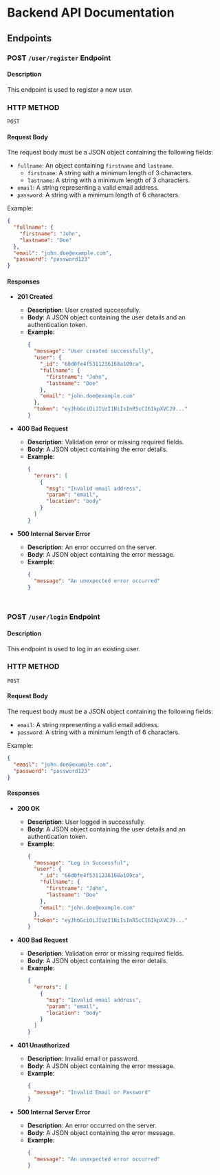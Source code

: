 # Backend API Documentation

## Endpoints

### POST `/user/register` Endpoint

#### Description
This endpoint is used to register a new user.

### HTTP METHOD 
`POST`

#### Request Body
The request body must be a JSON object containing the following fields:
- `fullname`: An object containing `firstname` and `lastname`.
  - `firstname`: A string with a minimum length of 3 characters.
  - `lastname`: A string with a minimum length of 3 characters.
- `email`: A string representing a valid email address.
- `password`: A string with a minimum length of 6 characters.

Example:
```json
{
  "fullname": {
    "firstname": "John",
    "lastname": "Doe"
  },
  "email": "john.doe@example.com",
  "password": "password123"
}
```

#### Responses

- **201 Created**
  - **Description**: User created successfully.
  - **Body**: A JSON object containing the user details and an authentication token.
  - **Example**:
    ```json
    {
      "message": "User created successfully",
      "user": {
        "_id": "60d0fe4f5311236168a109ca",
        "fullname": {
          "firstname": "John",
          "lastname": "Doe"
        },
        "email": "john.doe@example.com"
      },
      "token": "eyJhbGciOiJIUzI1NiIsInR5cCI6IkpXVCJ9..."
    }
    ```

- **400 Bad Request**
  - **Description**: Validation error or missing required fields.
  - **Body**: A JSON object containing the error details.
  - **Example**:
    ```json
    {
      "errors": [
        {
          "msg": "Invalid email address",
          "param": "email",
          "location": "body"
        }
      ]
    }
    ```

- **500 Internal Server Error**
  - **Description**: An error occurred on the server.
  - **Body**: A JSON object containing the error message.
  - **Example**:
    ```json
    {
      "message": "An unexpected error occurred"
    }
    ```
```


```
### POST `/user/login` Endpoint

#### Description
This endpoint is used to log in an existing user.

### HTTP METHOD 
`POST`

#### Request Body
The request body must be a JSON object containing the following fields:
- `email`: A string representing a valid email address.
- `password`: A string with a minimum length of 6 characters.

Example:
```json
{
  "email": "john.doe@example.com",
  "password": "password123"
}
```

#### Responses

- **200 OK**
  - **Description**: User logged in successfully.
  - **Body**: A JSON object containing the user details and an authentication token.
  - **Example**:
    ```json
    {
      "message": "Log in Successful",
      "user": {
        "_id": "60d0fe4f5311236168a109ca",
        "fullname": {
          "firstname": "John",
          "lastname": "Doe"
        },
        "email": "john.doe@example.com"
      },
      "token": "eyJhbGciOiJIUzI1NiIsInR5cCI6IkpXVCJ9..."
    }
    ```

- **400 Bad Request**
  - **Description**: Validation error or missing required fields.
  - **Body**: A JSON object containing the error details.
  - **Example**:
    ```json
    {
      "errors": [
        {
          "msg": "Invalid email address",
          "param": "email",
          "location": "body"
        }
      ]
    }
    ```

- **401 Unauthorized**
  - **Description**: Invalid email or password.
  - **Body**: A JSON object containing the error message.
  - **Example**:
    ```json
    {
      "message": "Invalid Email or Password"
    }
    ```

- **500 Internal Server Error**
  - **Description**: An error occurred on the server.
  - **Body**: A JSON object containing the error message.
  - **Example**:
    ```json
    {
      "message": "An unexpected error occurred"
    }
    ```
